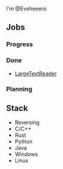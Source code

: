 I'm @Eveheeero

## Jobs

### Progress

### Done

- [LargeTextReader](https://github.com/Eveheeero/LargeTextReader)

### Planning

## Stack

- Reversing
- C/C++
- Rust
- Python
- Java
- Windows
- Linux

